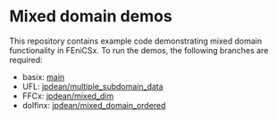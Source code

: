 # Mixed domain demos
This repository contains example code demonstrating mixed domain functionality
in FEniCSx. To run the demos, the following branches are required:
- basix: [main](https://github.com/FEniCS/basix)
- UFL: [jpdean/multiple_subdomain_data](https://github.com/FEniCS/ufl/tree/jpdean/multiple_subdomain_data)
- FFCx: [jpdean/mixed_dim](https://github.com/FEniCS/ffcx/tree/jpdean/mixed_dim)
- dolfinx: [jpdean/mixed_domain_ordered](https://github.com/FEniCS/dolfinx/tree/jpdean/mixed_domain_ordered)
